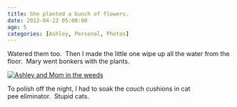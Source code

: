 ```yaml
---
title: She planted a bunch of flowers.  
date: 2012-04-22 05:00:00
age: 5
categories: [Ashley, Personal, Photos]
---
```

Watered them too.  Then I made the little one wipe up all the water from the floor.  Mary went bonkers with the plants.

[<img src="https://lh3.googleusercontent.com/UlTh0FOVDoHA831ZqTUEpPkxUuYPLDOS4RU6OCHEdtG459f1O98rOrTRDLjXq5Wl25fq_N91dmFXgc3wv6L6Z2v-99SXhRfPU7oRqQVMBxvpDOeXwVDvCQZVeoXX5ToWXlxMfhDq6G_iSUnYcmts2zkMvFb-1WXUAGGQXGgdkr15UbfIyFchBw5AlbCXyAV7Wb2gd1aIrdmAnRed4Q6JI17q_WTY1vvKX4IVN5KIeM2fNPw7eFqxb0MNa9NZnNcq24An2ERgH9tn3YxtBkdDhJkOmHtg0JOUooJojCY6n0UwWy0Fcz2OeI6bl9HVyg8hXVtEdzIFj-64a4BGBniTRS4kcu_itvNf9Nso1rsO_auMt_HM01cx1tIsTZ4D55uEbgZf_PEjQpQs6szUo8hffoHSWgkNWviEpxDtQnqlyhjuJ1J5AYBOnZrGdeV-jE5tOfy7tgtVclU71Fe7hfcc9NLRTKqU4dzKnmp3Lvs_yQNuKkrzt30C8Z3LBARKMtzyTYO5XFmQ9MdHqwYFZ-jYL5QsP_9D4w55uhpWxi5tuYdH8LO6jhNwSyjCBtYPbzJcApzTgMKE19r5c7YvafW_bjlELf5efy2HvNFeWp-Q0ZRNS58D3GVtltDYZckCCuuViHYk15MUU8xQEvMPxnpGB0sm_g=w1698-h1273-no" alt="Ashley and Mom in the weeds" class="wyseguys-album"/>](https://photos.google.com/album/AF1QipNazbHpRsx0VwKHDxa5fWElUvgLjtOJDR4LKggg?key=CPCk7tOp4v7NggE)

To polish off the night, I had to soak the couch cushions in cat pee eliminator.  Stupid cats.
